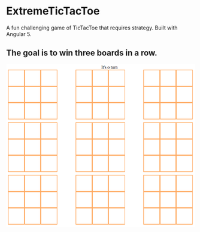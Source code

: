 # ExtremeTicTacToe

A fun challenging game of TicTacToe that requires strategy.
Built with Angular 5.

## The goal is to win three boards in a row.

![Alt text](tictactoe.png?raw=true "Title")
